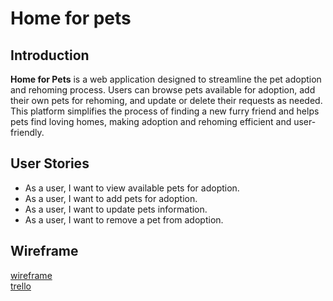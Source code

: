 # Home for pets
## Introduction
**Home for Pets** is a web application designed to streamline the pet adoption and rehoming process. Users can browse pets available for adoption, add their own pets for rehoming, and update or delete their requests as needed. This platform simplifies the process of finding a new furry friend and helps pets find loving homes, making adoption and rehoming efficient and user-friendly.

## User Stories
- As a user, I want to view available pets for adoption.
- As a user, I want to add pets for adoption.
- As a user, I want to update pets information.
- As a user, I want to remove a pet from adoption.

## Wireframe
[wireframe](https://app.moqups.com/c22xmJXwOclQUX7YSUTDQIczxvOFeFV2/view/page/a8b49fd9f?ui=0&fit_width=1)</br>
[trello](https://trello.com/b/4REvHYsi/home-for-pets)